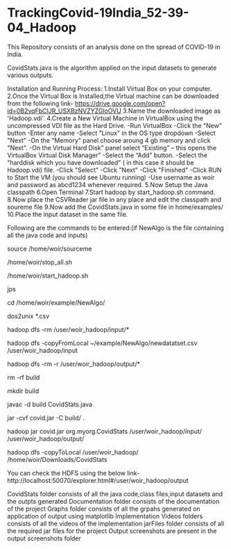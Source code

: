 # TrackingCovid-19India_52-39-04_Hadoop
This Repository consists of an analysis done on the spread of COVID-19 in India.

CovidStats.java is the algorithm applied on the input datasets to generate various outputs.

Installation and Running Process:
1.Install Virtual Box on your computer.
2.Once the Virtual Box is Installed,the Virtual machine can be downloaded from the following link-
https://drive.google.com/open?id=0B2vqFbCIJR_USXBzNVZYZGloOVU
3.Name the downloaded image as 'Hadoop.vdi'.
4.Create a New Virtual Machine in VirtualBox using the uncompressed VDI file as the Hard Drive.
-Run VirtualBox
-Click the "New" button
-Enter any name
-Select "Linux" in the OS type dropdown
-Select "Next"
-On the "Memory" panel choose aroung 4 gb memory and click "Next".
-On the Virtual Hard Disk” panel select “Existing” – this opens the VirtualBox Virtual Disk Manager”
-Select the “Add” button.
-Select the “harddisk which you have downloaded” ( in this case it should be Hadoop.vdi) file.
-Click "Select"
-Click "Next"
-Click "Finished"
-Click RUN to Start the VM (you should see Ubuntu running)
-Use username as woir and password as abcd1234 whenever required.
5.Now Setup the Java classpath
6.Open Terminal
7.Start hadoop by start_hadoop.sh command.
8.Now place the CSVReader jar file in any place and edit the classpath and soureme file
9.Now add the CovidStats.java in some file in  home/examples/
10.Place the input dataset in the same file.

Following are the commands to be entered:(if NewAlgo is the file containing all the java code and inputs)

source /home/woir/sourceme

/home/woir/stop_all.sh

/home/woir/start_hadoop.sh

jps

cd /home/woir/example/NewAlgo/

dos2unix *.csv

hadoop dfs -rm /user/woir_hadoop/input/*

hadoop dfs -copyFromLocal ~/example/NewAlgo/newdatatset.csv  /user/woir_hadoop/input

hadoop dfs -rm -r /user/woir_hadoop/output/*

rm -rf build

mkdir build

javac -d build CovidStats.java

jar -cvf covid.jar -C build/ .

hadoop jar covid.jar org.myorg.CovidStats /user/woir_hadoop/input/ /user/woir_hadoop/output/

hadoop dfs -copyToLocal /user/woir_hadoop/ /home/woir/Downloads/CovidStats

You can check the HDFS using the below link-
http://localhost:50070/explorer.html#/user/woir_hadoop/output

CovidStats folder consists of all the java code,class files,input datasets and the outpts generated
Documentation folder consists of the documentation of the project
Graphs folder consists of all the grpahs generated on application of output using matplotlib
Implementation Videos folders consists of all the videos of the implementation
jarFiles folder consists of all the required jar files for the project
Output screenshots are present in the output screenshots folder
